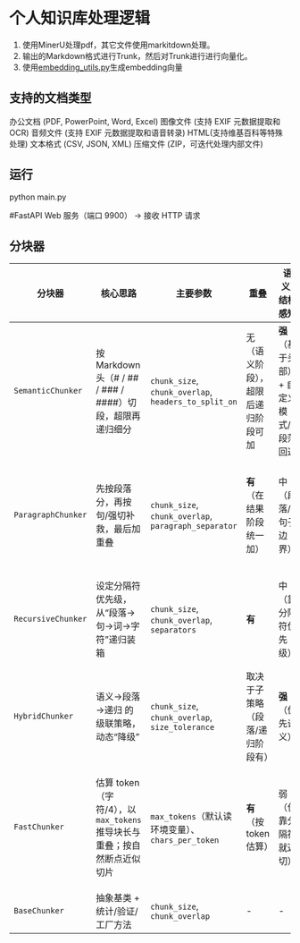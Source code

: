 # 个人知识库处理逻辑
1. 使用MinerU处理pdf，其它文件使用markitdown处理。
2. 输出的Markdown格式进行Trunk，然后对Trunk进行进行向量化。
3. 使用[embedding_utils.py](embedding_utils.py)生成embedding向量


## 支持的文档类型
办公文档 (PDF, PowerPoint, Word, Excel)
图像文件 (支持 EXIF 元数据提取和 OCR)
音频文件 (支持 EXIF 元数据提取和语音转录)
HTML(支持维基百科等特殊处理)
文本格式 (CSV, JSON, XML)
压缩文件 (ZIP，可迭代处理内部文件)

## 运行
python main.py

#FastAPI Web 服务（端口 9900） → 接收 HTTP 请求

## 分块器
| 分块器                | 核心思路                                            | 主要参数                                                 | 重叠                | 语义/结构感知                 | 复杂度      | 适用场景                 | 典型优缺点                                                 |
| ------------------ | ----------------------------------------------- | ---------------------------------------------------- | ----------------- | ----------------------- | -------- | -------------------- | ----------------------------------------------------- |
| `SemanticChunker`  | 按 Markdown 头（# / ## / ### / ####）切段，超限再递归细分     | `chunk_size`, `chunk_overlap`, `headers_to_split_on` | 无（语义阶段），超限后递归阶段可加 | **强**（基于头部）+ 自定义模式/段落回退 | 中        | Markdown/技术文档/报告     | ✅ 保结构与上下文；有自定义/回退策略。❌ 非 Markdown/弱结构文本时收益下降。          |
| `ParagraphChunker` | 先按段落分，再按句/强切补救，最后加重叠                            | `chunk_size`, `chunk_overlap`, `paragraph_separator` | **有**（在结果阶段统一加）   | 中（段落/句子边界）              | 低        | 文章、说明书、弱 Markdown 文本 | ✅ 简单稳健，重叠自然。❌ 遇到超长段落需额外切分，边界语义不如标题稳定。                 |
| `RecursiveChunker` | 设定分隔符优先级，从“段落→句→词→字符”递归装箱                       | `chunk_size`, `chunk_overlap`, `separators`          | **有**             | 中（靠分隔符优先级）              | 中        | 任意文本，尤其无明显结构的原始文本    | ✅ 泛用性强、稳。❌ 对真实语义/主题不敏感，可能把小节打散。                       |
| `HybridChunker`    | 语义→段落→递归 的级联策略，动态“降级”                           | `chunk_size`, `chunk_overlap`, `size_tolerance`      | 取决于子策略（段落/递归阶段有）  | **强**（优先语义）             | 中-高      | 混合格式、质量参差的长文档        | ✅ 兼顾质量与鲁棒，最终统计信息丰富。❌ 代码路径多，调试/可预测性稍差。                 |
| `FastChunker`      | 估算 token（字符/4），以 `max_tokens` 推导块长与重叠；按自然断点近似切片 | `max_tokens`（默认读环境变量）、`chars_per_token`              | **有**（按 token 估算） | 弱（仅靠分隔符就近切）             | **低（快）** | 海量文本快速预切、对吞吐优先的场景    | ✅ 极快、近似 token 对齐；易达模型上限。❌ 是估算，不感知真实 tokenizer；语义边界一般。 |
| `BaseChunker`      | 抽象基类 + 统计/验证/工厂方法                               | `chunk_size`, `chunk_overlap`                        | -                 | -                       | -        | 供继承                  | ✅ 统一元数据与统计。                                           |

